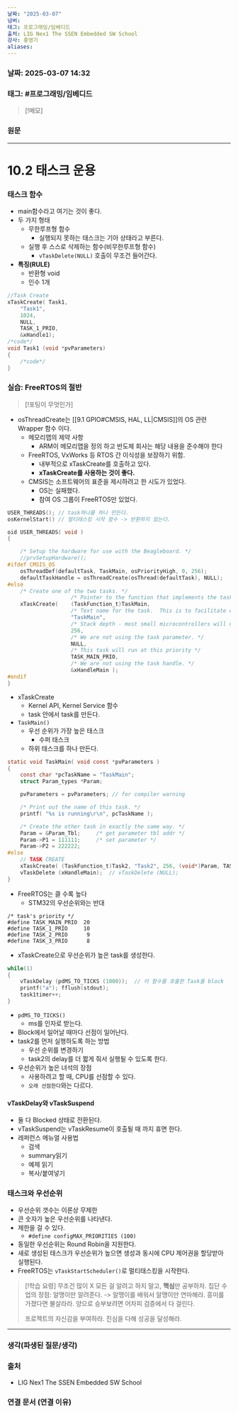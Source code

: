 ```yaml
---
날짜: "2025-03-07"
넘버: 
태그: 프로그래밍/임베디드
출처: LIG Nex1 The SSEN Embedded SW School
강사: 홍영기
aliases:
---
```

### 날짜:  2025-03-07 14:32

### 태그: #프로그래밍/임베디드

>[!메모]
> 

### 원문
---
# 10.2 태스크 운용

### 태스크 함수
- main함수라고 여기는 것이 좋다.
- 두 가지 형태
	- 무한루프형 함수
		- 실행되지 못하는 태스크는 기아 상태라고 부른다.
	- 실행 후 스스로 삭제하는 함수(비무한루프형 함수)
		- `vTaskDelete(NULL)` 호출이 무조건 들어간다.
- **특징(RULE)**
	- 반환형 void
	- 인수 1개

```c
//Task Create
xTaskCreate( Task1,
	"Task1",
	1024,
	NULL,
	TASK_1_PRIO,
	&xHandle1);
/*code*/
void Task1 (void *pvParameters)
{
	/*code*/
}
```

### 실습: FreeRTOS의 절반

> [!포팅이 무엇인가]
> 

- osThreadCreate는 [[9.1 GPIO#CMSIS, HAL, LL|CMSIS]]의 OS 관련 Wrapper 함수 이다.
	- 메모리맵의 제약 사항
		- ARM이 메모리맵을 정의 하고 반도체 회사는 해당 내용을 준수해야 한다
	- FreeRTOS, VxWorks 등 RTOS 간 이식성을 보장하기 위함.
		- 내부적으로 xTaskCreate를 호출하고 있다.
		- **xTaskCreate를 사용하는 것이 좋다.**
	- CMSIS는 소프트웨어의 표준을 제시하려고 한 시도가 있었다.
		- OS는 실패했다.
		- 참여 OS 그룹이 FreeRTOS만 있었다.
```c
USER_THREADS(); // task하나를 하나 만든다.
osKernelStart() // 멀티태스킹 시작 함수 -> 반환하지 않는다.
```

```c
oid USER_THREADS( void )
{

	/* Setup the hardware for use with the Beagleboard. */
	//prvSetupHardware();
#ifdef CMSIS_OS
	osThreadDef(defaultTask, TaskMain, osPriorityHigh, 0, 256);
	defaultTaskHandle = osThreadCreate(osThread(defaultTask), NULL);
#else
	/* Create one of the two tasks. */
					/* Pointer to the function that implements the task. */
	xTaskCreate(	(TaskFunction_t)TaskMain,		
					/* Text name for the task.  This is to facilitate debugging only. */
					"TaskMain",	
					/* Stack depth - most small microcontrollers will use much less stack than this. */
					256,		
					/* We are not using the task parameter. */
					NULL,		
					/* This task will run at this priority */
					TASK_MAIN_PRIO,	
					/* We are not using the task handle. */
					&xHandleMain );		
#endif
}
```
- xTaskCreate
	- Kernel API, Kernel Service 함수
	- task 안에서 task를 만든다.
- `TaskMain()`
	- 우선 순위가 가장 높은 태스크
		- 수퍼 태스크
	- 하위 태스크를 하나 만든다.
```c
static void TaskMain( void const *pvParameters )
{
	const char *pcTaskName = "TaskMain";
	struct Param_types *Param;

	pvParameters = pvParameters; // for compiler warning

	/* Print out the name of this task. */
	printf( "%s is running\r\n", pcTaskName );

	/* Create the other task in exactly the same way. */
	Param = &Param_Tbl;		/* get parameter tbl addr */
	Param->P1 = 111111;		/* set parameter */
	Param->P2 = 222222;
#else
	// TASK CREATE
	xTaskCreate( (TaskFunction_t)Task2, "Task2", 256, (void*)Param, TASK_2_PRIO, &xHandle2 );
	vTaskDelete (xHandleMain);	// vTaskDelete (NULL);
}
```
- FreeRTOS는 클 수록 높다
	- STM32의 우선순위와는 반대
```
/* task's priority */
#define TASK_MAIN_PRIO	20
#define TASK_1_PRIO		10
#define TASK_2_PRIO		 9
#define TASK_3_PRIO		 8
```
- xTaskCreate으로 우선순위가 높은 task를 생성한다.
```c hl:3
while(1) 
{
	vTaskDelay (pdMS_TO_TICKS (1000));  // 이 함수를 호출한 Task를 block
	printf("a"); fflush(stdout);
	task1timer++;
}
```
- `pdMS_TO_TICKS()`
	- ms를 인자로 받는다.
- Block에서 일어날 때마다 선점이 일어난다.
- task2를 먼저 실행하도록 하는 방법
	- 우선 순위를 변경하기
	- task2의 delay를 더 짧게 줘서 실행될 수 있도록 한다.
- 우선순위가 높은 녀석의 장점
	- 사용하려고 할 때, CPU를 선점할 수 있다.
	- `오래 선점한다`와는 다르다.

#### vTaskDelay와 vTaskSuspend
- 둘 다 Blocked 상태로 전환된다.
- vTaskSuspend는 vTaskResume이 호출될 때 까지 휴면 한다.
- 레퍼런스 메뉴얼 사용법
	- 검색
	- summary읽기
	- 예제 읽기
	- 복사/붙여넣기
### 태스크와 우선순위
- 우선순위 갯수는 이론상 무제한
- 큰 숫자가 높은 우선순위를 나타낸다.
- 제한을 걸 수 있다.
	- `#define configMAX_PRIORITIES (100)`
- 동일한 우선순위는 Round Robin을 지원한다.
- 새로 생성된 태스크가 우선순위가 높으면 생성과 동시에 CPU 제어권을 할당받아 실행된다.
- FreeRTOS는 `vTaskStartScheduler()`로 멀티태스킹을 시작한다.

> [!학습 요령]
> 무조건 많이 X
> 모든 걸 알려고 하지 말고, **핵심**만 공부하자.
> 집단 수업의 장점: 알맹이만 알려준다. -> 알맹이를 배워서 알맹이만 연마해라.
> 흥미를 가졌다면 불살라라.
> 양으로 승부보려면 어차피 검증에서 다 걸린다.
> 
> 프로젝트의 자신감을 부여하라.
> 진심을 다해 성공을 달성해라.


---
### 생각(파생된 질문/생각)

### 출처
- LIG Nex1 The SSEN Embedded SW School

### 연결 문서 (연결 이유)
